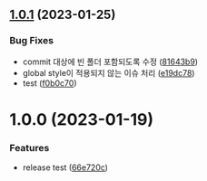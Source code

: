 ## [1.0.1](https://github.com/iam2go/cra-template-ego-typescript/compare/v1.0.0...v1.0.1) (2023-01-25)


### Bug Fixes

* commit 대상에 빈 폴더 포함되도록 수정 ([81643b9](https://github.com/iam2go/cra-template-ego-typescript/commit/81643b920f053d72d4b5749ae85398419fc51131))
* global style이 적용되지 않는 이슈 처리 ([e19dc78](https://github.com/iam2go/cra-template-ego-typescript/commit/e19dc78957b686e8d2cd80365a6a555b2ecc2a4a))
* test ([f0b0c70](https://github.com/iam2go/cra-template-ego-typescript/commit/f0b0c703f6a8639857e1ce1cb6ff179995e23eb9))

# 1.0.0 (2023-01-19)


### Features

* release test ([66e720c](https://github.com/iam2go/cra-template-ego-typescript/commit/66e720c97d20ccd1ba44c4ffba6483e1dae9b6c2))
